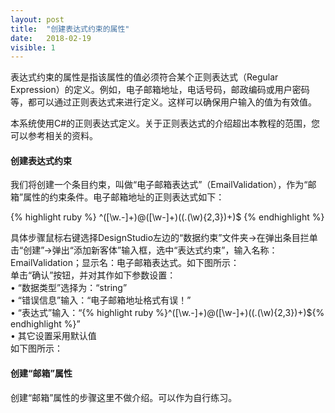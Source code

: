 ```yaml
---
layout: post
title:  "创建表达式约束的属性"
date:   2018-02-19
visible: 1
---
```


表达式约束的属性是指该属性的值必须符合某个正则表达式（Regular Expression）的定义。例如，电子邮箱地址，电话号码，邮政编码或用户密码等，都可以通过正则表达式来进行定义。这样可以确保用户输入的值为有效值。

本系统使用C#的正则表达式定义。关于正则表达式的介绍超出本教程的范围，您可以参考相关的资料。

#### 创建表达式约束

我们将创建一个条目约束，叫做“电子邮箱表达式”（EmailValidation），作为“邮箱”属性的约束条件。电子邮箱地址的正则表达式如下：

{% highlight ruby %}
^([\w\.\-]+)@([\w\-]+)((\.(\w){2,3})+)$
{% endhighlight %}

具体步骤鼠标右键选择DesignStudio左边的“数据约束”文件夹→在弹出条目拦单击“创建”→弹出“添加新客体”输入框，选中“表达式约束”，输入名称：EmailValidation；显示名：电子邮箱表达式。如下图所示： 
<img src="{{'/assets/img/2018-2-19 创建表达式约束的属性1.png' | prepend: site.baseurl }}" alt=""><br>
单击“确认”按钮，并对其作如下参数设置：<br>
•	“数据类型”选择为：“string”<br>
•	“错误信息”输入：“电子邮箱地址格式有误！”<br>
•	“表达式”输入：“{% highlight ruby %}^([\w\.\-]+)@([\w\-]+)((\.(\w){2,3})+)${% endhighlight %}”<br>
•	其它设置采用默认值<br>
如下图所示：
<img src="{{'/assets/img/2018-2-19 创建表达式约束的属性2.png' | prepend: site.baseurl }}" alt=""><br>

#### 创建“邮箱”属性

创建“邮箱”属性的步骤这里不做介绍。可以作为自行练习。
